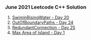 ### June 2021 Leetcode C++ Solution

1. [SwiminRisingWater - Day 20](<Link to the file>)
2. [OutOfBoundaryPaths - Day 24](/June2021/C++/OutOfBoundaryPaths.cpp)
3. [RedundantConnection - Day 25](/June2021/C++/RedundantConnection.cpp)
4. [Max Area of Island - Day 1](/June2021/C++/Max%20Area%20of%20Island.cpp)
